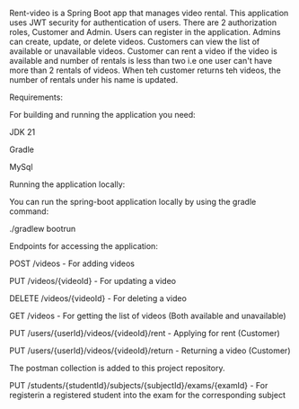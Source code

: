 Rent-video is a Spring Boot app that manages video rental. This application uses JWT security for authentication of users. There are 2 authorization roles,
Customer and Admin. Users can register in the application. Admins can create, update, or delete videos. Customers can view the list of available or unavailable videos.
Customer can rent a video if the video is available and number of rentals is less than two i.e one user can't have more than 2 rentals of videos. When teh customer returns
teh videos, the number of rentals under his name is updated.

Requirements:

For building and running the application you need:

JDK 21

Gradle

MySql

Running the application locally:

You can run the spring-boot application locally by using the gradle command:

./gradlew bootrun

Endpoints for accessing the application:

POST /videos - For adding videos

PUT /videos/{videoId} - For updating a video

DELETE /videos/{videoId} - For deleting a video

GET /videos - For getting the list of videos (Both available and unavailable)

PUT /users/{userId}/videos/{videoId}/rent - Applying for rent (Customer)

PUT /users/{userId}/videos/{videoId}/return - Returning a video (Customer)

The postman collection is added to this project repository.

PUT /students/{studentId}/subjects/{subjectId}/exams/{examId} - For registerin a registered student into the exam for the corresponding subject
